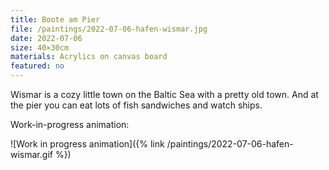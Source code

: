 ```yaml
---
title: Boote am Pier
file: /paintings/2022-07-06-hafen-wismar.jpg
date: 2022-07-06
size: 40×30cm
materials: Acrylics on canvas board
featured: no
---
```


Wismar is a cozy little town on the Baltic Sea with a pretty old town. And at the pier you can eat lots of fish sandwiches and watch ships.

Work-in-progress animation:

![Work in progress animation]({% link /paintings/2022-07-06-hafen-wismar.gif %})
